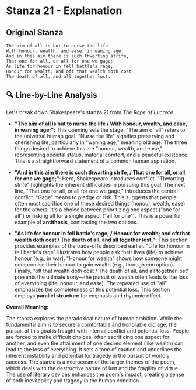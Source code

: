 # Stanza 21 - Explanation

## Original Stanza
```
The aim of all is but to nurse the life
With honour, wealth, and ease, in waning age;
And in this aim there is such thwarting strife,
That one for all, or all for one we gage;
As life for honour in fell battle's rage;
Honour for wealth; and oft that wealth doth cost
The death of all, and all together lost.
```

## 🔍 Line-by-Line Analysis
Let's break down Shakespeare's stanza 21 from *The Rape of Lucrece*:

* **"The aim of all is but to nurse the life / With honour, wealth, and ease, in waning age;"**: This opening sets the stage.  "The aim of all" refers to the universal human goal.  "Nurse the life" signifies preserving and cherishing life, particularly in "waning age," meaning old age.  The three things desired to achieve this are "honour, wealth, and ease," representing societal status, material comfort, and a peaceful existence.  This is a straightforward statement of a common human aspiration.

* **"And in this aim there is such thwarting strife, / That one for all, or all for one we gage;"**:  Here, Shakespeare introduces conflict.  "Thwarting strife" highlights the inherent difficulties in pursuing this goal.  The next line, "That one for all, or all for one we gage," introduces the central conflict. "Gage" means to pledge or risk. This suggests that people often must sacrifice one of these desired things (honour, wealth, ease) for the others.  It's a choice between prioritizing one aspect ("one for all") or risking all for a single aspect ("all for one").  This is a powerful example of **antithesis**, contrasting the two options.

* **"As life for honour in fell battle's rage; / Honour for wealth; and oft that wealth doth cost / The death of all, and all together lost."**:  This section provides examples of the trade-offs described earlier.  "Life for honour in fell battle's rage" illustrates how people risk their lives (life) to achieve honour (e.g., in war). "Honour for wealth" shows how someone might compromise their honour to gain wealth (e.g., through corruption). Finally, "oft that wealth doth cost / The death of all, and all together lost" presents the ultimate irony—the pursuit of wealth often leads to the loss of everything (life, honour, and ease).  The repeated use of "all" emphasizes the completeness of this potential loss.  This section employs **parallel structure** for emphasis and rhythmic effect.

**Overall Meaning:**

The stanza explores the paradoxical nature of human ambition. While the fundamental aim is to secure a comfortable and honorable old age, the pursuit of this goal is fraught with internal conflict and potential loss.  People are forced to make difficult choices, often sacrificing one aspect for another, and even the attainment of one desired element (like wealth) can lead to the loss of everything.  It sets a tone of caution and underlines the inherent instability and potential for tragedy in the pursuit of worldly success.  The stanza is a microcosm of the larger themes of the poem, which deals with the destructive nature of lust and the fragility of virtue. The use of literary devices enhances the poem's impact, creating a sense of both inevitability and tragedy in the human condition.
